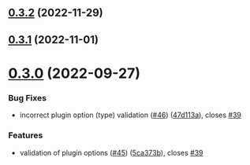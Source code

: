 ## [0.3.2](https://github.com/cloudinary-devs/gatsby-source-cloudinary/compare/v0.3.1...v0.3.2) (2022-11-29)

## [0.3.1](https://github.com/cloudinary-devs/gatsby-source-cloudinary/compare/v0.3.0...v0.3.1) (2022-11-01)

# [0.3.0](https://github.com/cloudinary-devs/gatsby-source-cloudinary/compare/v0.2.0...v0.3.0) (2022-09-27)


### Bug Fixes

* incorrect plugin option (type) validation ([#46](https://github.com/cloudinary-devs/gatsby-source-cloudinary/issues/46)) ([47d113a](https://github.com/cloudinary-devs/gatsby-source-cloudinary/commit/47d113a3e09e8e61019b67bbae6d8983ca4b6e3e)), closes [#39](https://github.com/cloudinary-devs/gatsby-source-cloudinary/issues/39)


### Features

* validation of plugin options ([#45](https://github.com/cloudinary-devs/gatsby-source-cloudinary/issues/45)) ([5ca373b](https://github.com/cloudinary-devs/gatsby-source-cloudinary/commit/5ca373b0964d917d68826427231090e5ad788fe6)), closes [#39](https://github.com/cloudinary-devs/gatsby-source-cloudinary/issues/39)
